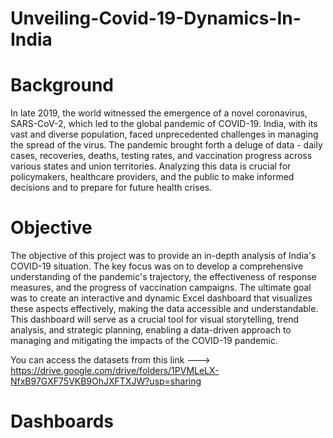 # Unveiling-Covid-19-Dynamics-In-India

# Background

In late 2019, the world witnessed the emergence of a novel coronavirus, SARS-CoV-2, which led to the global pandemic of COVID-19. India, with its vast and diverse population, faced unprecedented challenges in managing the spread of the virus. The pandemic brought forth a deluge of data - daily cases, recoveries, deaths, testing rates, and vaccination progress across various states and union territories. Analyzing this data is crucial for policymakers, healthcare providers, and the public to make informed decisions and to prepare for future health crises.

# Objective

The objective of this project was to provide an in-depth analysis of India's COVID-19 situation. The key focus was on to develop a comprehensive understanding of the pandemic's trajectory, the effectiveness of response measures, and the progress of vaccination campaigns. The ultimate goal was to create an interactive and dynamic Excel dashboard that visualizes these aspects effectively, making the data accessible and understandable. This dashboard will serve as a crucial tool for visual storytelling, trend analysis, and strategic planning, enabling a data-driven approach to managing and mitigating the impacts of the COVID-19 pandemic.


You can access the datasets from this link ---> https://drive.google.com/drive/folders/1PVMLeLX-NfxB97GXF75VKB9OhJXFTXJW?usp=sharing


# Dashboards

